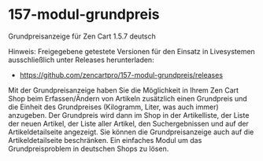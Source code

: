 # 157-modul-grundpreis
Grundpreisanzeige für Zen Cart 1.5.7 deutsch

Hinweis: 
Freigegebene getestete Versionen für den Einsatz in Livesystemen ausschließlich unter Releases herunterladen:
* https://github.com/zencartpro/157-modul-grundpreis/releases

Mit der Grundpreisanzeige haben Sie die Möglichkeit in Ihrem Zen Cart Shop beim Erfassen/Ändern von Artikeln zusätzlich einen Grundpreis und die Einheit des Grundpreises (Kilogramm, Liter, was auch immer) anzugeben.
Der Grundpreis wird dann im Shop in der Artikelliste, der Liste der neuen Artikel, der Liste aller Artikel, den Suchergebnissen und auf der Artikeldetailseite angezeigt.
Sie können die Grundpreisanzeige auch auf die Artikeldetailseite beschränken.
Ein einfaches Modul um das Grundpreisproblem in deutschen Shops zu lösen. 
